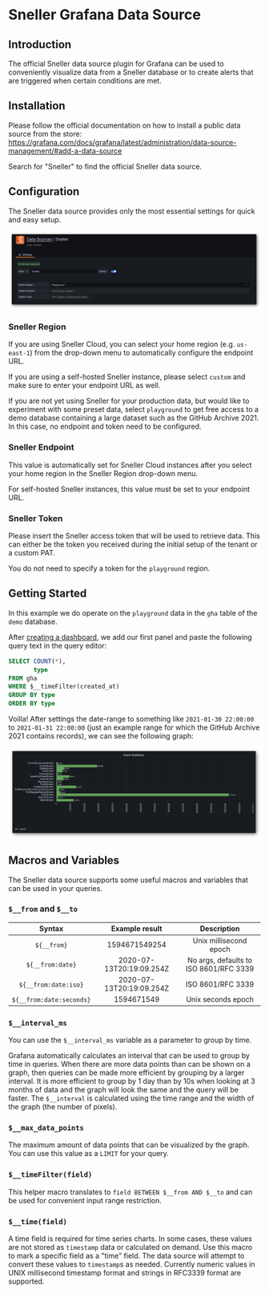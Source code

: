 <!-- This README file is going to be the one displayed on the Grafana.com website -->

# Sneller Grafana Data Source

## Introduction

The official Sneller data source plugin for Grafana can be used to conveniently visualize data from a Sneller database or to create alerts that are triggered when certain conditions are met.

## Installation

Please follow the official documentation on how to install a public data source from the store:
https://grafana.com/docs/grafana/latest/administration/data-source-management/#add-a-data-source

Search for "Sneller" to find the official Sneller data source.

## Configuration

The Sneller data source provides only the most essential settings for quick and easy setup.

![](./img/readme_config.png)

### Sneller Region

If you are using Sneller Cloud, you can select your home region (e.g. `us-east-1`) from the drop-down menu to automatically configure the endpoint URL.

If you are using a self-hosted Sneller instance, please select `custom` and make sure to enter your endpoint URL as well.

If you are not yet using Sneller for your production data, but would like to experiment with some preset data, select `playground` to get free access to a demo database containing a large dataset such as the GitHub Archive 2021. In this case, no endpoint and token need to be configured.

### Sneller Endpoint

This value is automatically set for Sneller Cloud instances after you select your home region in the Sneller Region drop-down menu.

For self-hosted Sneller instances, this value must be set to your endpoint URL.

### Sneller Token

Please insert the Sneller access token that will be used to retrieve data. This can either be the token you received during the initial setup of the tenant or a custom PAT.

You do not need to specify a token for the `playground` region.

## Getting Started

In this example we do operate on the `playground` data in the `gha` table of the `demo` database.

After [creating a dashboard](https://grafana.com/docs/grafana/latest/dashboards/build-dashboards/create-dashboard/), we add our first panel and paste the following query text in the query editor:

```sql
SELECT COUNT(*),
       type
FROM gha
WHERE $__timeFilter(created_at)
GROUP BY type
ORDER BY type
```

Voilla! After settings the date-range to something like `2021-01-30 22:00:00` to `2021-01-31 22:00:00` (just an example range for which the GitHub Archive 2021 contains records), we can see the following graph:

![](./img/readme_query.png)

## Macros and Variables

The Sneller data source supports some useful macros and variables that can be used in your queries.

### `$__from` and `$__to`

|         Syntax           |      Example result      |               Description              |
|:------------------------:|:------------------------:|:--------------------------------------:|
| `${__from}`              | 1594671549254            | Unix millisecond epoch                 |
| `${__from:date}`         | 2020-07-13T20:19:09.254Z | No args, defaults to ISO 8601/RFC 3339 |
| `${__from:date:iso}`     | 2020-07-13T20:19:09.254Z | ISO 8601/RFC 3339                      |
| `${__from:date:seconds}` | 1594671549               | Unix seconds epoch                     |

### `$__interval_ms`

You can use the `$__interval_ms` variable as a parameter to group by time.

Grafana automatically calculates an interval that can be used to group by time in queries. When there are more data points than can be shown on a graph, then queries can be made more efficient by grouping by a larger interval. It is more efficient to group by 1 day than by 10s when looking at 3 months of data and the graph will look the same and the query will be faster. The `$__interval` is calculated using the time range and the width of the graph (the number of pixels).

### `$__max_data_points`

The maximum amount of data points that can be visualized by the graph. You can use this value as a `LIMIT` for your query.

### `$__timeFilter(field)`

This helper macro translates to `field BETWEEN $__from AND $__to` and can be used for convenient input range restriction.

### `$__time(field)`

A time field is required for time series charts. In some cases, these values are not stored as `timestamp` data or calculated on demand. Use this macro to mark a specific field as a "time" field. The data source will attempt to convert these values to `timestamp`s as needed. Currently numeric values in UNIX millisecond timestamp format and strings in RFC3339 format are supported.
